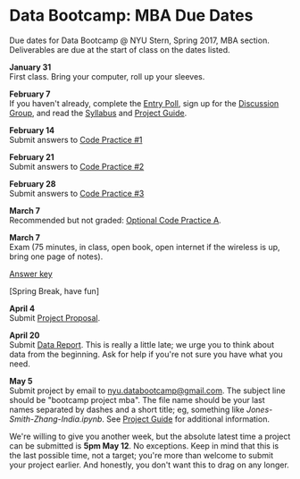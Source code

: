 # Data Bootcamp:  MBA Due Dates

Due dates for Data Bootcamp @ NYU Stern, Spring 2017, MBA section.  Deliverables are due at the start of class on the dates listed.

**January 31** <br> First class.  Bring your computer, roll up your sleeves.

**February 7** <br> If you haven't already, complete the [Entry Poll](https://docs.google.com/forms/d/e/1FAIpQLSdiVdav2f6RFCiopp3MGHZRX6PKR5MA77z2NrFrdXV8eFFgaQ/viewform), sign up for the [Discussion Group](https://piazza.com/nyu/fall2016/econgb2313), and read the [Syllabus](https://github.com/NYUDataBootcamp/Materials/blob/master/Documents/bootcamp_syllabus.pdf) and [Project Guide](https://github.com/NYUDataBootcamp/Materials/blob/master/Documents/bootcamp_project.pdf).

**February 14** <br> Submit answers to [Code Practice #1](https://github.com/NYUDataBootcamp/Materials/blob/master/Documents/bootcamp_practice_1.pdf)

<!---
([answers](http://nyu-databootcamp.s3-us-west-2.amazonaws.com/bootcamp_practice_1_answers.pdf)).
-->

**February 21** <br> Submit answers to [Code Practice #2](https://github.com/NYUDataBootcamp/Materials/blob/master/Documents/bootcamp_practice_2.pdf)
<!---
([answers](http://nyu-databootcamp.s3-us-west-2.amazonaws.com/bootcamp_practice_2_answers.pdf)).
-->

**February 28** <br> Submit answers to [Code Practice #3](https://github.com/NYUDataBootcamp/Materials/blob/master/Documents/bootcamp_practice_3.pdf)

<!---
([answers](http://nyu-databootcamp.s3-us-west-2.amazonaws.com/bootcamp_practice_3_answers.pdf)).
-->

**March 7** <br> Recommended but not graded:  [Optional Code Practice A](https://github.com/NYUDataBootcamp/Materials/blob/master/Code/notebooks/bootcamp_practice_a.ipynb).

**March 7** <br> Exam (75 minutes, in class, open book, open internet if the wireless is up, bring one page of notes).

[Answer key](https://www.dropbox.com/s/1a5e7c2tov42yn2/bootcamp_exam_s17_answers.ipynb?dl=0)

[Spring Break, have fun]

<!--
**March 21** <br> Submit [Revised Project Ideas](https://github.com/NYUDataBootcamp/Materials/blob/master/Documents/bootcamp_project.pdf).
(We're willing to let this slide till April 4.  The point is that you should start thinking
about your project as soon as the exam is over.  But if you want to take another week to think about this, do it.)
-->

<!--
Recommended but not graded:  [Optional Code Practice B](https://github.com/NYUDataBootcamp/Materials/blob/master/Documents/bootcamp_practice_b.pdf).
-->

**April 4** <br> Submit [Project Proposal](https://github.com/NYUDataBootcamp/Materials/blob/master/Documents/bootcamp_project.pdf).

**April 20** <br> Submit [Data Report](https://github.com/NYUDataBootcamp/Materials/blob/master/Documents/bootcamp_project.pdf).  This is really a little late; we urge you to think about data from the beginning. Ask for help if you're not sure you have what you need.

<!--
Recommended but not graded: [Optional Code Practice C](https://github.com/NYUDataBootcamp/Materials/blob/master/Documents/bootcamp_practice_c.pdf).
-->

**May 5** <br> Submit project by email to nyu.databootcamp@gmail.com. The subject line should be "bootcamp project mba".  The file name should be your last names separated by dashes and a short title;  eg, something like *Jones-Smith-Zhang-India.ipynb*. See [Project Guide](https://github.com/NYUDataBootcamp/Materials/blob/master/Documents/bootcamp_project.pdf) for additional information.

We're willing to give you another week, but the absolute latest time a project can be submitted is **5pm May 12**.  No exceptions.  Keep in mind that this is the last possible time, not a target; you're more than welcome to submit your project earlier.  And honestly, you don't want this to drag on any longer.
